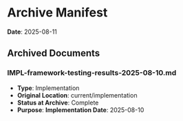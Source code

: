 # Archive Manifest
**Date**: 2025-08-11

## Archived Documents

### IMPL-framework-testing-results-2025-08-10.md
- **Type**: Implementation
- **Original Location**: current/implementation
- **Status at Archive**: Complete
- **Purpose**: **Implementation Date**: 2025-08-10
